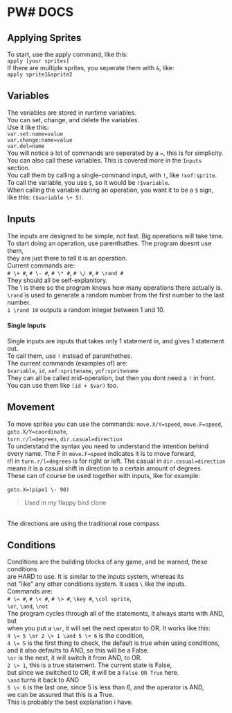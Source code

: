 # PW# DOCS

## Applying Sprites
To start, use the apply command, like this: <br>
```apply [your sprites]```<br>
If there are multiple sprites, you seperate them with `&`, like:<br>
```apply sprite1&sprite2```<br>
## Variables
The variables are stored in runtime variables.<br>
You can set, change, and delete the variables.<br>
Use it like this:<br>
```var.set:name=value```<br>
```var.change:name=value```<br>
```var.del=name```<br>
You will notice a lot of commands are seperated by a `=`, this is for simplicity.<br>
You can also call these variables. This is covered more in the ``Inputs`` section.<br>
You call them by calling a single-command input, with `!`, like ```!xof:sprite```.<br>
To call the variable, you use `$`, so it would be `!$variable`.<br>
When calling the variable during an operation, you want it to be a `$` sign,<br>
like this: ```($variable \+ 5)```.<br>
## Inputs
The inputs are designed to be simple, not fast. Big operations will take time.<br>
To start doing an operation, use parenthathes. The program doesnt use them,<br>
they are just there to tell it is an operation.<br>
Current commands are:<br>
```# \+ #```, ```# \- #```, ```# \* #```, ```# \/ #```, ```# \rand #```<br>
They should all be self-explanitory.<br>
The \ is there so the program knows how many operations there actually is.<br>
```\rand``` is used to generate a random number from the first number to the last number.<br>
```1 \rand 10``` outputs a random integer between 1 and 10.<br>
#### Single Inputs
Single inputs are inputs that takes only 1 statement in, and gives 1 statement out.<br>
To call them, use `!` instead of paranthethes.<br>
The current commands (examples of) are:<br>
```$variable```, ```id```, ```xof:spritename```, ```yof:spritename```<br>
They can all be called mid-operation, but then you dont need a `!` in front.<br>
You can use them like ```(id + $var)``` too.<br>

## Movement
To move sprites you can use the commands:
```move.X/Y=speed```, ```move.F=speed```, ```goto.X/Y=coordinate```, <br>
```turn.r/l=degrees```, ```dir.casual=direction``` <br>
To understand the syntax you need to understand the intention behind <br>
every name. The F in ```move.F=speed``` indicates it is to move forward, <br>
r/l in ```turn.r/l=degrees``` is for right or left. The casual in ```dir.casual=direction``` <br>
means it is a casual shift in direction to a certain amount of degrees. <br>
These can of course be used together with inputs, like for example: <br>
<br>
```goto.X=(pipe1 \- 90)``` <br>
> Used in my flappy bird clone
<br>
The directions are using the traditional rose compass <br>

## Conditions
Conditions are the building blocks of any game, and be warned, these conditions <br>
are HARD to use. It is similar to the inputs system, whereas its <br>
not "like" any other conditions system. It uses `\` like the inputs. <br>
Commands are: <br>
```# \= #```, ```# \< #```, ```# \> #```, ```\key #```, ```\col sprite```, <br>
```\or```, ```\and```, ```\not``` <br>
The program cycles through all of the statements, it always starts with AND, but <br>
when you put a ```\or```, it will set the next operator to OR. It works like this: <br>
```4 \= 5 \or 2 \> 1 \and 5 \< 6``` is the condition, <br>
```4 \= 5``` is the first thing to check, the default is true when using conditions, <br>
and it also defaults to AND, so this will be a False. <br>
```\or``` is the next, it will switch it from AND, to OR. <br>
```2 \> 1```, this is a true statement. The current state is False, <br>
but since we switched to OR, it will be a `False OR True` here. <br>
```\and``` turns it back to AND <br>
```5 \< 6``` is the last one, since 5 is less than 6, and the operator is AND, <br>
we can be assured that this is a True. <br>
This is probably the best explanation i have. <br>
